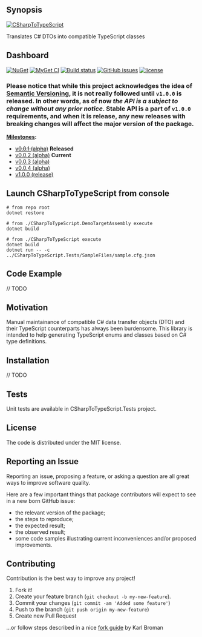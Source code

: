 ## Synopsis

[![CSharpToTypeScript](https://github.com/another-guy/CSharpToTypeScript/raw/master/CSharpToTypeScript.png)](https://github.com/another-guy/CSharpToTypeScript)

Translates C# DTOs into compatible TypeScript classes

## Dashboard

[![NuGet](https://img.shields.io/nuget/v/CSharpToTypeScript.svg)](https://www.nuget.org/packages/CSharpToTypeScript/)
[![MyGet CI](https://img.shields.io/myget/another-guy/vpre/CSharpToTypeScript.svg)](https://www.myget.org/feed/another-guy/package/nuget/CSharpToTypeScript) 
[![Build status](https://ci.appveyor.com/api/projects/status/4evhnumtigeukvih?svg=true)](https://ci.appveyor.com/project/another-guy/csharptotypescript) 
[![GitHub issues](https://img.shields.io/github/issues/another-guy/csharptotypescript.svg?maxAge=2592000)](https://github.com/another-guy/CSharpToTypeScript/issues)
[![license](https://img.shields.io/github/license/another-guy/CSharpToTypeScript.svg)](https://github.com/another-guy/CSharpToTypeScript/blob/master/LICENSE)

### Please notice that while this project acknowledges the idea of [Semantic Versioning](http://semver.org/), it is not really followed until `v1.0.0` is released. In other words, as of now *the API is a subject to change without any prior notice*. Stable API is a part of `v1.0.0` requirements, and when it is release, any new releases with breaking changes will affect the major version of the package.

**[Milestones](https://github.com/another-guy/CSharpToTypeScript/milestones?direction=asc&sort=due_date&state=open):**

* <del>[v0.0.1 (alpha)](https://github.com/another-guy/CSharpToTypeScript/milestone/1)</del> **Released**
* [v0.0.2 (alpha)](https://github.com/another-guy/CSharpToTypeScript/milestone/3) **Current**
* [v0.0.3 (alpha)](https://github.com/another-guy/CSharpToTypeScript/milestone/2)
* [v0.0.4 (alpha)](https://github.com/another-guy/CSharpToTypeScript/milestone/5)
* [v1.0.0 (release)](https://github.com/another-guy/CSharpToTypeScript/milestone/4)

## Launch CSharpToTypeScript from console

```
# from repo root
dotnet restore

# from ./CSharpToTypeScript.DemoTargetAssembly execute
dotnet build

# from ./CSharpToTypeScript execute
dotnet build
dotnet run -- -c ../CSharpToTypeScript.Tests/SampleFiles/sample.cfg.json
```

## Code Example

// TODO

## Motivation

Manual maintainance of compatible C# data transfer objects (DTO) and their TypeScript counterparts has always been burdensome.
This library is intended to help generating TypeScript enums and classes based on C# type definitions.

## Installation

// TODO

## Tests

Unit tests are available in CSharpToTypeScript.Tests project.

## License

The code is distributed under the MIT license.

## Reporting an Issue

Reporting an issue, proposing a feature, or asking a question are all great ways to improve software quality.

Here are a few important things that package contributors will expect to see in a new born GitHub issue:
* the relevant version of the package;
* the steps to reproduce;
* the expected result;
* the observed result;
* some code samples illustrating current inconveniences and/or proposed improvements.

## Contributing

Contribution is the best way to improve any project!

1. Fork it!
2. Create your feature branch (```git checkout -b my-new-feature```).
3. Commit your changes (```git commit -am 'Added some feature'```)
4. Push to the branch (```git push origin my-new-feature```)
5. Create new Pull Request

...or follow steps described in a nice [fork guide](http://kbroman.org/github_tutorial/pages/fork.html) by Karl Broman

